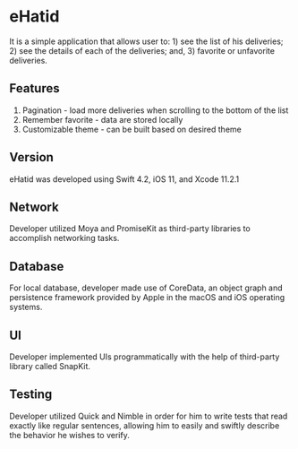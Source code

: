 # eHatid
It is a simple application that allows user to: 1) see the list of his deliveries; 2) see the details of each of the deliveries; and, 3) favorite or unfavorite deliveries.

## Features
1. Pagination - load more deliveries when scrolling to the bottom of the list
2. Remember favorite - data are stored locally
3. Customizable theme - can be built based on desired theme

## Version
eHatid was developed using Swift 4.2, iOS 11, and Xcode 11.2.1

## Network
Developer utilized Moya and PromiseKit as third-party libraries to accomplish networking tasks.

## Database
For local database, developer made use of CoreData, an object graph and persistence framework provided by Apple in the macOS and iOS operating systems.

## UI
Developer implemented UIs programmatically with the help of third-party library called SnapKit.

## Testing
Developer utilized Quick and Nimble in order for him to write tests that read exactly like regular sentences, allowing him to easily and swiftly describe the behavior he wishes to verify.
